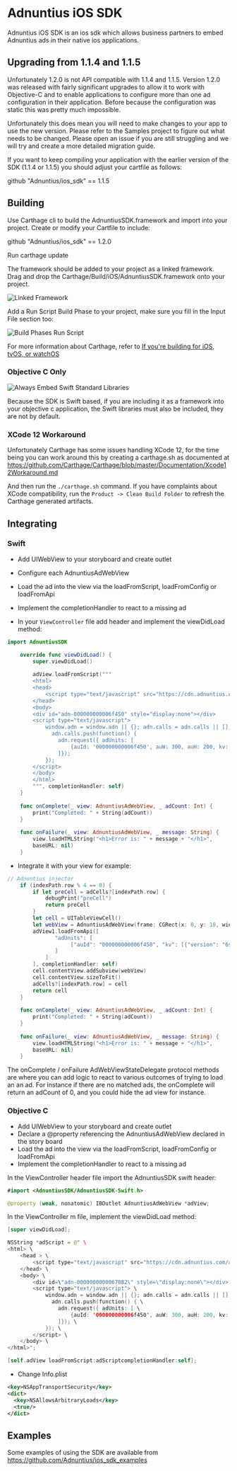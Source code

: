 # Adnuntius iOS SDK

Adnuntius iOS SDK is an ios sdk which allows business partners to embed Adnuntius ads in their native ios applications.

## Upgrading from 1.1.4 and 1.1.5

Unfortunately 1.2.0 is not API compatible with 1.1.4 and 1.1.5.  Version 1.2.0 was released with fairly significant upgrades to allow it to work with Objective-C and to enable applications to configure more than one ad configuration in their application.  Before because the configuration was static this was pretty much impossible.

Unfortunately this does mean you will need to make changes to your app to use the new version.  Please refer to the Samples project to figure out what needs to be changed.  Please open an issue if you are still struggling and we will try and create a more detailed migration guide.

If you want to keep compiling your application with the earlier version of the SDK (1.1.4 or 1.1.5) you should adjust your cartfile as follows:

github "Adnuntius/ios_sdk" == 1.1.5

## Building

Use Carthage cli to build the AdnuntiusSDK.framework and import into your project.   Create or modify your Cartfile to include:

github "Adnuntius/ios_sdk" == 1.2.0

Run carthage update 

The framework should be added to your project as a linked framework.  Drag and drop the Carthage/Build/iOS/AdnuntiusSDK.framework onto your project.

![Linked Framework](https://i.imgsafe.org/fd/fd36067938.png)

Add a Run Script Build Phase to your project, make sure you fill in the Input File section too:

![Build Phases Run Script](https://i.imgsafe.org/fd/fd1ea7b820.png)

For more information about Carthage, refer to [If you're building for iOS, tvOS, or watchOS](https://github.com/Carthage/Carthage#if-youre-building-for-ios-tvos-or-watchos)

### Objective C Only

![Always Embed Swift Standard Libraries](https://i.imgsafe.org/ea/ea85b8846b.png)

Because the SDK is Swift based, if you are including it as a framework into your objective c application, the Swift libraries must also be included, they are not by default.


### XCode 12 Workaround

Unfortunately Carthage has some issues handling XCode 12, for the time being you can work around this by creating a carthage.sh as documented at
https://github.com/Carthage/Carthage/blob/master/Documentation/Xcode12Workaround.md

And then run the `./carthage.sh` command.   If you have complaints about XCode compatibility, run the `Product -> Clean Build Folder` to refresh the
Carthage generated artifacts.

## Integrating

### Swift

- Add UIWebView to your storyboard and create outlet
- Configure each AdnuntiusAdWebView
- Load the ad into the view via the loadFromScript, loadFromConfig or loadFromApi
- Implement the completionHandler to react to a missing ad


- In your `ViewController` file add header and implement the viewDidLoad method:

```swift
import AdnuntiusSDK
```
```swift
    override func viewDidLoad() {
        super.viewDidLoad() 
        
        adView.loadFromScript("""
        <html>
        <head>
            <script type="text/javascript" src="https://cdn.adnuntius.com/adn.js" async></script>
        </head>
        <body>
        <div id="adn-000000000006f450" style="display:none"></div>
        <script type="text/javascript">
            window.adn = window.adn || {}; adn.calls = adn.calls || [];
              adn.calls.push(function() {
                adn.request({ adUnits: [
                    {auId: '000000000006f450', auW: 300, auH: 200, kv: [{'version':'X'}] }
                ]});
            });
        </script>
        </body>
        </html>
        """, completionHandler: self)
    }
    
    func onComplete(_ view: AdnuntiusAdWebView, _ adCount: Int) {
        print("Completed: " + String(adCount))
    }
    
    func onFailure(_ view: AdnuntiusAdWebView, _ message: String) {
        view.loadHTMLString("<h1>Error is: " + message + "</h1>",
        baseURL: nil)
    }
```
- Integrate it with your view for example:
```swift
// Adnuntius injector
    if (indexPath.row % 4 == 0) {
        if let preCell = adCells?[indexPath.row] {
            debugPrint("preCell")
            return preCell
        }
        let cell = UITableViewCell()
        let webView = AdnuntiusAdWebView(frame: CGRect(x: 0, y: 10, width: tableView.frame.width, height: 100))
        adView1.loadFromApi([
               "adUnits": [
                    ["auId": "000000000006f450", "kv": [{"version": "6s"}]
               ]
            ]
        ], completionHandler: self)
        cell.contentView.addSubview(webView)
        cell.contentView.sizeToFit()
        adCells?[indexPath.row] = cell
        return cell
    }
    
    func onComplete(_ view: AdnuntiusAdWebView, _ adCount: Int) {
        print("Completed: " + String(adCount))
    }
    
    func onFailure(_ view: AdnuntiusAdWebView, _ message: String) {
        view.loadHTMLString("<h1>Error is: " + message + "</h1>",
        baseURL: nil)
    }
```

The onComplete / onFailure AdWebViewStateDelegate protocol methods are where you can add logic to react to various outcomes of trying to load an an ad.  For instance if there are no matched ads, the onComplete will return an adCount of 0, and you could hide the ad view for instance.

### Objective C

- Add UIWebView to your storyboard and create outlet
- Declare a @property referencing the AdnuntiusAdWebView declared in the story board
- Load the ad into the view via the loadFromScript, loadFromConfig or loadFromApi
- Implement the completionHandler to react to a missing ad

In the ViewController header file import the AdnuntiusSDK swift header:

```swift
#import <AdnuntiusSDK/AdnuntiusSDK-Swift.h>

@property (weak, nonatomic) IBOutlet AdnuntiusAdWebView *adView;
```

In the ViewController m file, implement the viewDidLoad method:

```swift
[super viewDidLoad];

NSString *adScript = @" \
<html> \
    <head > \
        <script type="text/javascript" src="https://cdn.adnuntius.com/adn.js" async></script> \
    </head> \
    <body> \
        <div id=\"adn-0000000000067082\" style=\"display:none\"></div> \
        <script type="text/javascript"> \
            window.adn = window.adn || {}; adn.calls = adn.calls || []; \
              adn.calls.push(function() { \
                adn.request({ adUnits: [ \
                    {auId: '000000000006f450', auW: 300, auH: 200, kv: [{'version':'X'}] } \
                ]}); \
            }); \
        </script> \  
    </body> \
</html>";

[self.adView loadFromScript:adScriptcompletionHandler:self];
```

- Change Info.plist

```xml
<key>NSAppTransportSecurity</key>
<dict>
  <key>NSAllowsArbitraryLoads</key>
  <true/>
</dict>
```

## Examples

Some examples of using the SDK are available from https://github.com/Adnuntius/ios_sdk_examples
